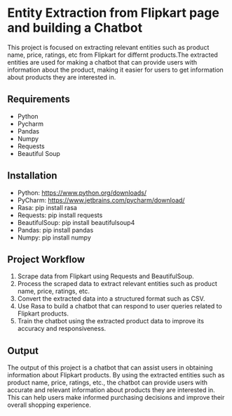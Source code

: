 # Entity Extraction from Flipkart page and building a Chatbot #
This project is focused on extracting relevant entities such as product name, price, ratings, etc from Flipkart for differnt products.The extracted entities are used for making a chatbot that can provide users with information about the product, making it easier for users to get information about products they are interested in.
## Requirements
* Python
* Pycharm
* Pandas
* Numpy
* Requests
* Beautiful Soup
## Installation
* Python: https://www.python.org/downloads/
* PyCharm: https://www.jetbrains.com/pycharm/download/
* Rasa: pip install rasa
* Requests: pip install requests
* BeautifulSoup: pip install beautifulsoup4
* Pandas: pip install pandas
* Numpy: pip install numpy
## Project Workflow
1. Scrape data from Flipkart using Requests and BeautifulSoup.
2. Process the scraped data to extract relevant entities such as product name, price, ratings, etc.
3. Convert the extracted data into a structured format such as CSV.
4. Use Rasa to build a chatbot that can respond to user queries related to Flipkart products.
5. Train the chatbot using the extracted product data to improve its accuracy and responsiveness.
## Output
The output of this project is a chatbot that can assist users in obtaining information about Flipkart products. By using the extracted entities such as product name, price, ratings, etc., the chatbot can provide users with accurate and relevant information about products they are interested in. This can help users make informed purchasing decisions and improve their overall shopping experience.
